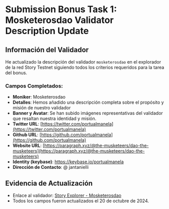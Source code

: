 # Submission Bonus Task 1: Mosketerosdao Validator Description Update

## Información del Validador
He actualizado la descripción del validador `mosketerosdao` en el explorador de la red Story Testnet siguiendo todos los criterios requeridos para la tarea del bonus.

### Campos Completados:
- **Moniker**: Mosketerosdao
- **Detalles**: Hemos añadido una descripción completa sobre el propósito y misión de nuestro validador
- **Banner y Avatar**: Se han subido imágenes representativas del validador que resaltan nuestra identidad y misión.
- **Twitter URL**: [https://twitter.com/portualmanela](https://twitter.com/portualmanela)
- **Github URL**: [https://github.com/portualmanela](https://github.com/portualmanela)
- **Website URL**: [https://paragraph.xyz/@the-musketeers/dao-the-musketeers](https://paragraph.xyz/@the-musketeers/dao-the-musketeers)
- **Identity (keybase)**: https://keybase.io/portualmanela
- **Dirección de Contacto**: @ jantanielli

## Evidencia de Actualización
- Enlace al validador: [Story Explorer - Mosketerosdao](https://testnet.storyscan.app/account/0xF81B471865BDdBAdb9cF43A29b43B314C437F210)
- Todos los campos fueron actualizados el 20 de octubre de 2024.
